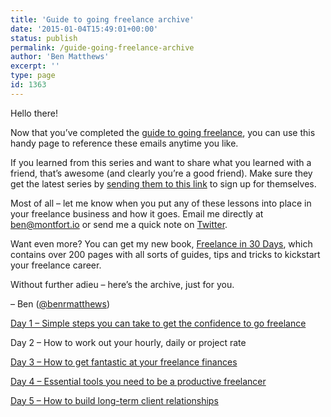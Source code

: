 ```yaml
---
title: 'Guide to going freelance archive'
date: '2015-01-04T15:49:01+00:00'
status: publish
permalink: /guide-going-freelance-archive
author: 'Ben Matthews'
excerpt: ''
type: page
id: 1363
---
```

Hello there!

Now that you’ve completed the [guide to going freelance](http://benrmatthews.com/free-freelance-course/ "Want to go freelance?"), you can use this handy page to reference these emails anytime you like.

If you learned from this series and want to share what you learned with a friend, that’s awesome (and clearly you’re a good friend). Make sure they get the latest series by [sending them to this link](http://benrmatthews.com/free-freelance-course/ "Want to go freelance?") to sign up for themselves.

Most of all – let me know when you put any of these lessons into place in your freelance business and how it goes. Email me directly at <ben@montfort.io> or send me a quick note on [Twitter](http://twitter.com/benrmatthews "benrmatthews on Twitter").

Want even more? You can get my new book, [Freelance in 30 Days](https://benrmatthews.com/freelance-in-30-days-book/), which contains over 200 pages with all sorts of guides, tips and tricks to kickstart your freelance career.

Without further adieu – here’s the archive, just for you.

– Ben ([@benrmatthews](http://twitter.com/benrmatthews "@benrmatthews"))

[Day 1 – Simple steps you can take to get the confidence to go freelance](http://us5.campaign-archive2.com/?u=94de1f0f9d9ed30433fa0840a&id=bdd8b7caa9&e=%5BUNIQID%5D "Day 1 - 8 Simple Steps You Can Take To Get The Confidence To Go Freelance")

Day 2 – How to work out your hourly, daily or project rate

[Day 3 – How to get fantastic at your freelance finances](http://us5.campaign-archive2.com/?u=94de1f0f9d9ed30433fa0840a&id=370df00190&e=%5BUNIQID%5D "Day 3 - How To Get Fantastic at Your Freelance Finances")

[Day 4 – Essential tools you need to be a productive freelancer](http://us5.campaign-archive1.com/?u=94de1f0f9d9ed30433fa0840a&id=d0600fa05f&e=%5BUNIQID%5D "Day 4 - Essential Tools You Need to be a Productive Freelancer")

[Day 5 – How to build long-term client relationships](http://us5.campaign-archive2.com/?u=94de1f0f9d9ed30433fa0840a&id=ae367d40cd&e=%5BUNIQID%5D "Day 5 - How To Build Long-Term Client Relationships")